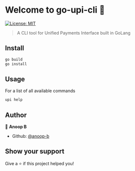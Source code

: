# Welcome to go-upi-cli 👋

[![License: MIT](https://img.shields.io/badge/License-MIT-yellow.svg)](#)

> A CLI tool for Unified Payments Interface built in GoLang

## Install

```sh
go build
go install
```

## Usage

For a list of all available commands

```sh
upi help
```

## Author

👤 **Anoop B**

- Github: [@anoop-b](https://github.com/anoop-b)

## Show your support

Give a ⭐️ if this project helped you!